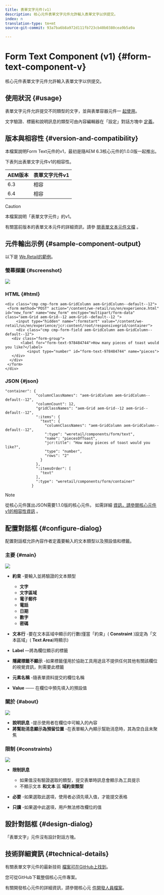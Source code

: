 ```yaml
---
title: 表單文字元件(v1)
description: 核心元件表單文字元件允許輸入表單文字以供提交。
index: n
translation-type: tm+mt
source-git-commit: 93a7ba6b8a972d111fb723cb40b0380cea9b5a9a

---
```



# Form Text Component (v1) {#form-text-component-v}

核心元件表單文字元件允許輸入表單文字以供提交。

## 使用狀況 {#usage}

表單文字元件允許提交不同類型的文字，並與表單容器元件一 [起使用](form-container-v1.md)。

文字驗證、標籤和說明訊息的類型可由內容編輯器在「設定」對話方塊中 [定義](#configure-dialog)。

## 版本與相容性 {#version-and-compatibility}

本檔案說明Form Text元件的v1，最初是隨AEM 6.3核心元件的1.0.0版一起推出。

下表列出表單文字元件v1的相容性。

| AEM版本 | 表單文字元件v1 |
|--- |--- |
| 6.3 | 相容 |
| 6.4 | 相容 |

>[!CAUTION]
>
>本檔案說明「表單文字元件」的v1。
>
>有關當前版本的表單文本元件的詳細資訊，請參 [閱表單文本元件文檔](/help/components/forms/form-text.md) 。

## 元件輸出示例 {#sample-component-output}

以下是 [We.Retail的範例](https://helpx.adobe.com/experience-manager/6-4/sites/developing/using/we-retail.html)。

### 螢幕擷圖 {#screenshot}

![](/help/assets/chlimage_1-22.png)

### HTML {#html}

```
<div class="cmp cmp-form aem-GridColumn aem-GridColumn--default--12">
 <form method="POST" action="/content/we-retail/us/en/experience.html" id="new_form" name="new_form" enctype="multipart/form-data" class="aem-Grid aem-Grid--12 aem-Grid--default--12 ">
     <input type="hidden" name=":formstart" value="/content/we-retail/us/en/experience/jcr:content/root/responsivegrid/container">
     <div class="cmp cmp-form-field aem-GridColumn aem-GridColumn--default--12">
   <div class="form-group">
       <label for="form-text-978484744">How many pieces of toast would you like?</label>
          <input type="number" id="form-text-978484744" name="pieces">
   </div>
  </div>
 </form>
</div>
```

### JSON {#json}

```
"container": {
              "columnClassNames": "aem-GridColumn aem-GridColumn--default--12",
              "columnCount": 12,
              "gridClassNames": "aem-Grid aem-Grid--12 aem-Grid--default--12",
              ":items": {
                "text": {
                  "columnClassNames": "aem-GridColumn aem-GridColumn--default--12",
                  ":type": "weretail/components/form/text",
                  "name": "piecesOfToast",
                  "jcr:title": "How many pieces of toast would you like?",
                  "type": "number",
                  "rows": "2"
                }
              },
              ":itemsOrder": [
                "text"
              ],
              ":type": "weretail/components/form/container"
            }
```

>[!NOTE]
>
>從核心元件匯出JSON需要1.1.0版的核心元件。 如需詳細 [資訊，請參閱核心元件v1的相容性資訊](/help/versions.md) 。

## 配置對話框 {#configure-dialog}

配置對話框允許內容作者定義要輸入的文本類型以及預設值和標籤。

### 主要 {#main}

![](/help/assets/chlimage_1-23.png)

* **約束** -要輸入並將驗證的文本類型

   * **文字**
   * **文字區域**
   * **電子郵件**
   * **電話**
   * **日期**
   * **數字**
   * **密碼**

* **文本行** -要在文本區域中顯示的行數(僅當「約束」( **Constraint** )設定為「文本區域」( **Text Area**)時顯示)

* **Label** —將為欄位顯示的標籤
* **隱藏標籤不顯示** -如果標籤僅用於協助工具用途且不提供任何其他有關該欄位的視覺資訊，則需要此標籤
* **元素名稱** -隨表單資料提交的欄位名稱
* **Value** —— 在欄位中預先填入的預設值

### 關於 {#about}

![](/help/assets/chlimage_1-24.png)

* **說明訊息** -提示使用者在欄位中可輸入的內容
* **將幫助消息顯示為預留位置** -在表單輸入內顯示幫助消息時，其為空白且未聚焦

### 限制 {#constraints}

![](/help/assets/chlimage_1-25.png)

* **限制訊息**

   * 如果值沒有驗證選取的類型，提交表單時訊息會顯示為工具提示
   * 不顯示文本 **和文本** 區 **域約束類型**

* **必要** -如果選取此選項，使用者必須先填入值，才能提交表格
* **只讀** -如果選中此選項，用戶無法修改欄位的值

## 設計對話框 {#design-dialog}

「表單文字」元件沒有設計對話方塊。

## 技術詳細資訊 {#technical-details}

有關表單文字元件的最新技術 [檔案可在GitHub上找到](https://github.com/adobe/aem-core-wcm-components/tree/master/content/src/content/jcr_root/apps/core/wcm/components/form/text/v1/text)。

您可從GitHub下載整個核心元件專案。

有關開發核心元件的詳細資訊，請參閱核心元 [件開發人員檔案](/help/developing/overview.md)。
